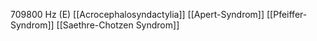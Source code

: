 709800 Hz (E)
[[Acrocephalosyndactylia]]
[[Apert-Syndrom]]
[[Pfeiffer-Syndrom]]
[[Saethre-Chotzen Syndrom]]